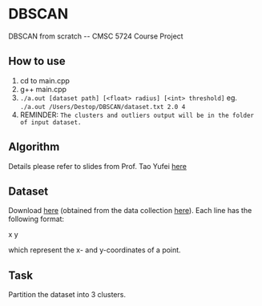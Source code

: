 # DBSCAN
DBSCAN from scratch -- CMSC 5724 Course Project

## How to use
1. cd to main.cpp
2. g++ main.cpp
3. `./a.out [dataset path] [<float> radius] [<int> threshold]`
eg. `./a.out /Users/Destop/DBSCAN/dataset.txt 2.0 4`
4. REMINDER: `The clusters and outliers output will be in the folder of input dataset.`

## Algorithm
Details please refer to slides from Prof. Tao Yufei [here](http://www.cse.cuhk.edu.hk/~taoyf/course/cmsc5724/spr15/notes/cluster::den.pdf)

## Dataset
Download [here](http://www.cse.cuhk.edu.hk/~taoyf/course/cmsc5724/data/3spiral.txt) (obtained from the data collection [here](http://cs.joensuu.fi/sipu/datasets/)). Each line has the following format: 

x y

which represent the x- and y-coordinates of a point.

## Task

Partition the dataset into 3 clusters.
